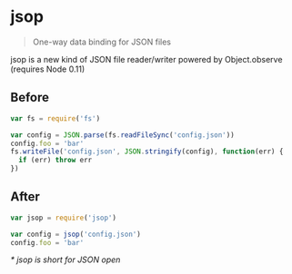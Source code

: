 # jsop

> One-way data binding for JSON files

jsop is a new kind of JSON file reader/writer powered by Object.observe (requires Node 0.11)

## Before

```javascript
var fs = require('fs')

var config = JSON.parse(fs.readFileSync('config.json'))
config.foo = 'bar'
fs.writeFile('config.json', JSON.stringify(config), function(err) {
  if (err) throw err
})
```

## After

```javascript
var jsop = require('jsop')

var config = jsop('config.json')
config.foo = 'bar'
```

_* jsop is short for JSON open_
